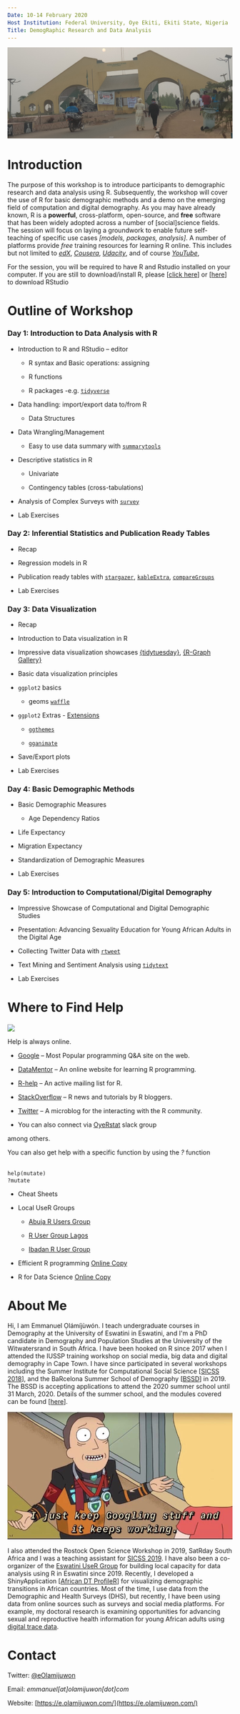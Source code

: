 ```yaml
---
Date: 10-14 February 2020
Host Institution: Federal University, Oye Ekiti, Ekiti State, Nigeria
Title: DemogRaphic Research and Data Analysis
---
```



<img align="centre" src="Data - Misc/oye_entrance.jpg">


# Introduction

The purpose of this workshop is to introduce participants to demographic research and data analysis using R. Subsequently, the workshop will cover the use of R for basic demographic methods and a demo on the emerging field of computation and digital demography. As you may have already known, R is a **powerful**, cross-platform, open-source, and **free** software that has been widely adopted across a number of [social]science fields. The session will focus on laying a groundwork to enable future self-teaching of specific use cases *[models, packages, analysis]*. A number of platforms provide *free* training resources for learning R online. This includes but not limited to *[edX](https://www.edx.org/)*, *[Cousera](https://www.coursera.org/)*, *[Udacity](https://www.udacity.com/)*, and of course *[YouTube](https://www.youtube.com/)*, 

For the session, you will be required to have R and Rstudio installed on your computer. If you are still to download/install R, please [[click here](https://cloud.r-project.org/)] or [[here](https://rstudio.com/products/rstudio/download/)] to download RStudio


# Outline of Workshop

### Day 1: Introduction to Data Analysis with R

-   Introduction to R and RStudio – editor

    -  R syntax and Basic operations: assigning
    
    -  R functions
    
    -  R packages -e.g. [`tidyverse`](https://www.tidyverse.org/learn/) 
    
-   Data handling: import/export data to/from R

    -  Data Structures

-   Data Wrangling/Management

    - Easy to use data summary with [`summarytools`](https://github.com/dcomtois/summarytools)
		
-   Descriptive statistics in R

    - Univariate 
    
    - Contingency tables (cross-tabulations)

-  Analysis of Complex Surveys with [`survey`](http://asdfree.com/demographic-and-health-surveys-dhs.html)

-  Lab Exercises

                
### Day 2: Inferential Statistics and Publication Ready Tables

-  Recap

-  Regression models in R

-  Publication ready tables with [`stargazer`](https://www.jakeruss.com/cheatsheets/stargazer/), [`kableExtra`](http://haozhu233.github.io/kableExtra/awesome_table_in_html.html), [`compareGroups`](https://github.com/isubirana/compareGroups)

-  Lab Exercises


### Day 3: Data Visualization

-   Recap

-   Introduction to Data visualization in R

-   Impressive data visualization showcases [{tidytuesday}](https://nsgrantham.shinyapps.io/tidytuesdayrocks/), [{R-Graph Gallery}](https://www.r-graph-gallery.com/index.html)

-   Basic data visualization principles

-   `ggplot2` basics

    -  geoms [`waffle`](https://github.com/hrbrmstr/waffle)

-   `ggplot2` Extras - [Extensions](http://www.ggplot2-exts.org/gallery/)

    -  [`ggthemes`](https://ggplot2.tidyverse.org/reference/ggtheme.html)

    -  [`gganimate`](https://gganimate.com/articles/gganimate.html)
    
-  Save/Export plots

-  Lab Exercises


### Day 4: Basic Demographic Methods

-  Basic Demographic Measures

    - Age Dependency Ratios

-  Life Expectancy

-  Migration Expectancy

-  Standardization of Demographic Measures

-  Lab Exercises



### Day 5: Introduction to Computational/Digital Demography

-  Impressive Showcase of Computational and Digital Demographic Studies

-  Presentation: Advancing Sexuality Education for Young African Adults in the Digital Age

-  Collecting Twitter Data with [`rtweet`](https://rtweet.info/)

-  Text Mining and Sentiment Analysis using [`tidytext`](https://www.tidytextmining.com/tidytext.html)

-  Lab Exercises




# Where to Find Help


<img align="center" src="Data - Misc/help.gif"> 


Help is always online.

-   [Google](https://google.com) – Most Popular programming Q&A site on the web.

-   [DataMentor](https://www.datamentor.io/r-programming/) – An online website for learning R programming.

-   [R-help](https://stat.ethz.ch/mailman/listinfo/r-help) – An active mailing list for R.

-   [StackOverflow](https://stackoverflow.com/questions/tagged/r) – R news and tutorials by R bloggers.

-   [Twitter](https://twitter.com) – A microblog for the interacting with the R community.

- You can also connect via [OyeRstat](https://join.slack.com/t/oyerstat/shared_invite/enQtOTM1NzUzNjk5MzYxLWVjMWQ3YTI3ZDRjMWE0YjNiMjM1NDQ1Mjg1ZmZiODIyYWUxYzQ3YmRhODljZTQxNTVjZDBkODQ1ZmYyMDgzMDg) slack group

among others.

You can also get help with a specific function by using the *?* function

```{r}

help(mutate)
?mutate

```

-   Cheat Sheets

-   Local UseR Groups

    - [Abuja R Users Group](https://twitter.com/AbujaRUG)
    
    - [R User Group Lagos](https://twitter.com/LagosRUsers)

    - [Ibadan R User Group](https://twitter.com/IbadanRusers)
    

-   Efficient R programming [Online Copy](https://csgillespie.github.io/efficientR/)

-   R for Data Science [Online Copy](https://r4ds.had.co.nz/)



# About Me

Hi, I am Emmanuel Ọlámíjùwón. I teach undergraduate courses in Demography at the University of Eswatini in Eswatini, and I'm a PhD candidate in Demography and Population Studies at the University of the Witwatersrand in South Africa. I have been hooked on R since 2017 when I attended the IUSSP training workshop on social media, big data and digital demography in Cape Town. I have since participated in several workshops including the Summer Institute for Computational Social Science [[SICSS 2018](https://compsocialscience.github.io/summer-institute/2018/capetown/)], and the BaRcelona Summer School of Demography [[BSSD](https://ced.uab.cat/en/courses/barcelona-summer-school-of-demography/)] in 2019. The BSSD is accepting applications to attend the 2020 summer school until 31 March, 2020. Details of the summer school, and the modules covered can be found [[here](https://ced.uab.cat/en/courses/barcelona-summer-school-of-demography/)].


<img align="centre" src="Data - Misc/googling.jpg">


I also attended the Rostock Open Science Workshop in 2019, SatRday South Africa and I was a teaching assistant for [SICSS 2019](https://compsocialscience.github.io/summer-institute/2019/capetown/). I have also been a co-organizer of the [Eswatini UseR Group](https://www.meetup.com/EswatiniUseR/) for building local capacity for data analysis using R in Eswatini since 2019. Recently, I developed a ShinyApplication [[African DT ProfileR](https://eolamijuwon.shinyapps.io/AfricanDTprofileR/)] for visualizing demographic transitions in African countries. Most of the time, I use data from the Demographic and Health Surveys (DHS), but recently, I have been using data from online sources such as surveys and social media platforms. For example, my doctoral research is examining opportunities for advancing sexual and reproductive health information for young African adults using [digital trace data](https://cbail.github.io/SICSS_what_is_digital.html).



# Contact

Twitter: [@eOlamijuwon](https://twitter.com/eolamijuwon/)

Email: *emmanuel[at]olamijuwon[dot]com*

Website: [https://e.olamijuwon.com/](https://e.olamijuwon.com/)
